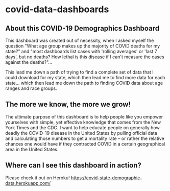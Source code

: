 # covid-data-dashboards

## About this COVID-19 Demographics Dashboard

This dashboard was created out of necessity, when I asked myself the question "What age group makes up the majority of COVID deaths for my state?" and "most dashboards list cases with 'rolling averages' or 'last 7 days', but no deaths? How lethal is this disease if I can't measure the cases against the deaths?"...

This lead me down a path of trying to find a complete set of data that I could download for my state, which then lead me to find more data for each state... which then lead me down the path to finding COVID data about age ranges and race groups.

## The more we know, the more we grow!

The ultimate purpose of this dashboard is to help people like you empower yourselves with simple, yet effective knowledge that comes from the New York Times and the CDC. I want to help educate people on generally how deadly the COVID-19 disease in the United States by pulling official data and calculating those numbers to get a mortality rate – or rather the relative chances one would have if they contracted COVID in a certain geographical area in the United States.

## Where can I see this dashboard in action?

Please check it out on Heroku! https://covid-state-demographic-data.herokuapp.com/
